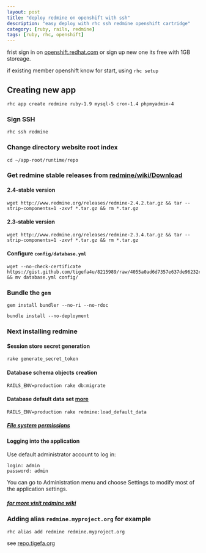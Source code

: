 ```yaml
---
layout: post
title: "deploy redmine on openshift with ssh"
description: "easy deploy with rhc ssh redmine openshift cartridge"
category: [ruby, rails, redmine]
tags: [ruby, rhc, openshift]
---
```


frist sign in on [openshift.redhat.com](https://openshift.redhat.com) or sign up new one its free with 1GB storeage.

if existing member openshift know for start, using `rhc setup`

## Creating new app

~~~
rhc app create redmine ruby-1.9 mysql-5 cron-1.4 phpmyadmin-4
~~~

### Sign SSH

~~~
rhc ssh redmine
~~~

### Change directory website root index

~~~
cd ~/app-root/runtime/repo
~~~

### Get redmine stable releases from [redmine/wiki/Download](http://www.redmine.org/projects/redmine/wiki/Download)

#### 2.4-stable version

~~~
wget http://www.redmine.org/releases/redmine-2.4.2.tar.gz && tar --strip-components=1 -zxvf *.tar.gz && rm *.tar.gz
~~~

#### 2.3-stable version

~~~
wget http://www.redmine.org/releases/redmine-2.3.4.tar.gz && tar --strip-components=1 -zxvf *.tar.gz && rm *.tar.gz
~~~

#### Configure `config/database.yml`
~~~
wget --no-check-certificate https://gist.github.com/tigefa4u/8215989/raw/4055a0ad6d7357e637de96232c70dc72047b722e/database.yml && mv database.yml config/
~~~

### Bundle the `gem`

~~~
gem install bundler --no-ri --no-rdoc
~~~

~~~
bundle install --no-deployment
~~~

### Next installing redmine

#### Session store secret generation

~~~
rake generate_secret_token
~~~

#### Database schema objects creation

~~~
RAILS_ENV=production rake db:migrate
~~~

#### Database default data set [more](http://www.redmine.org/projects/redmine/wiki/RedmineInstall#Step-7-Database-default-data-set)
~~~
RAILS_ENV=production rake redmine:load_default_data
~~~

##### [File system permissions](http://www.redmine.org/projects/redmine/wiki/RedmineInstall#Step-8-File-system-permissions)

#### Logging into the application

Use default administrator account to log in:

~~~
login: admin
password: admin
~~~

You can go to Administration menu and choose Settings to modify most of the application settings.

##### [for more visit redmine wiki](http://www.redmine.org/projects/redmine/wiki/RedmineInstall#Configuration)

### Adding alias `redmine.myproject.org` for example

~~~
rhc alias add redmine redmine.myproject.org
~~~

see [repo.tigefa.org](http://repo.tigefa.org)


